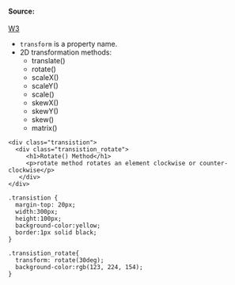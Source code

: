 #### Source:
[W3](https://www.w3schools.com/css/css3_2dtransforms.asp)


* `transform` is a property name.
* 2D transformation methods:
	* translate()
	* rotate()
	* scaleX()
	* scaleY()
	* scale()
	* skewX()
	* skewY()
	* skew()
	* matrix()

```
<div class="transistion">
  <div class="transistion_rotate">
     <h1>Rotate() Method</h1>
     <p>rotate method rotates an element clockwise or counter-clockwise</p>
   </div>
</div>
```

```
.transistion {
  margin-top: 20px;
  width:300px;
  height:100px;
  background-color:yellow;
  border:1px solid black;
}

.transistion_rotate{
  transform: rotate(30deg);
  background-color:rgb(123, 224, 154);
}
```

